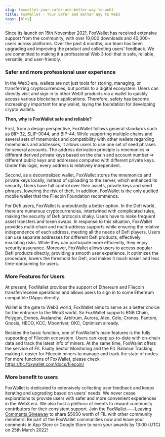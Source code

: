 ```yaml
---
slug: foxwallet-your-safer-and-better-way-to-web3
title: FoxWallet - Your Safer and Better Way to Web3
tags: [blog]
---
```


Since its launch on 15th November 2021, FoxWallet has received extensive support from the community, with over 10,000 downloads and 40,000+ users across platforms. Over the past 4 months, our team has been upgrading and improving the product and collecting users' feedback. We are committed to making it a professional Web 3 tool that is safe, reliable, versatile, and user-friendly.  

### Safer and more professional user experience
In the Web3 era, wallets are not just tools for storing, managing, or transferring cryptocurrencies, but portals to a digital ecosystem. Users can directly visit and sign in to other Web3 products via a wallet to quickly access various blockchain applications. Therefore, safety has become increasingly important for any wallet, laying the foundation for developing crypto wallets. 
  
**Then, why is FoxWallet safe and reliable?**
  
First, from a design perspective, FoxWallet follows general standards such as BIP-32, SLIP-0044, and BIP-44. While supporting multiple chains and several sets of mnemonics and compatibility with other wallets regarding mnemonics and addresses, it allows users to use one set of seed phrases for several accounts. The address derivation principle is mnemonics => different derived private keys based on the chain and account number => different public keys and addresses computed with different private keys. Under this logic, every address is relatively independent. 
  
Second, as a decentralized wallet, FoxWallet stores the mnemonics and private keys locally, instead of uploading to the server, which enhanced its security. Users have full control over their assets, private keys and seed phrases, lowering the risk of theft. In addition, FoxWallet is the only audited mobile wallet that the Filecoin Foundation recommends. 

For Defi users, FoxWallet is undoubtedly a better option. In the Defi world, there are numerous cryptocurrencies, intertwined with complicated rules, making the security of Defi protocols shaky. Users have to make frequent asset transfers and token swaps. In response to this situation, FoxWallet provides multi-chain and multi-address supports while ensuring the relative independence of each address, meeting all the needs of Defi players. Users can use separate addresses for different Defi products, effectively insulating risks. While they can participate more efficiently, they enjoy security assurance. Moreover, FoxWallet allows users to access popular Defi products directly, providing a smooth user experience. It optimizes the procedure, lowers the threshold for Defi, and makes it much easier and less time-consuming for users.  

### More Features for Users
At present, FoxWallet provides the support of Ethereum and Filecoin transfer/receive operations and allows users to sign in to some Ethereum compatible DApps directly. 
  
Wallet is the gate to Web3 world, FoxWallet aims to serve as a better choice for the entrance to the Web3 world. So FoxWallet supports BNB Chain, Polygon, Evmos, Avalanche, Arbitrum, Aurora, Aleo, Celo, Cronos, Fantom, Gnosis, HECO, KCC, Moonriver, OKC, Optimism already.
  
Besides the basic function, one of FoxWallet's main features is the fully supporting of Filecoin ecosystem. Users can keep up-to-date with on-chain data and track the latest info of miners. At the same time, FoxWallet offers the service of FIL Faulty Sector Monitoring and the FIL Balance Tracking, making it easier for Filecoin miners to manage and track the state of nodes. For more functions of FoxWallet, please check https://hc.foxwallet.com/docs/filecoin/

### More benefit to users 
FoxWallet is dedicated to extensively collecting user feedback and keeps iterating and upgrading based on users' needs. We never cease explorations to provide users with safer and more convenient experiences in the Web3 era. We also host a plethora of events to reward community contributors for their consistent support. Join the [FoxWallet——Leaving Comments Giveaway](https://givelab.com/leaving-comment-share-5000u/leaving-comment-share-5000-fil-giveaway) to share $5000 worth of FIL with other community members! Be part of the FoxWallet communities now and leave your comments in App Store or Google Store to earn your awards by 13:00 (UTC) on 25th March 2022! 
